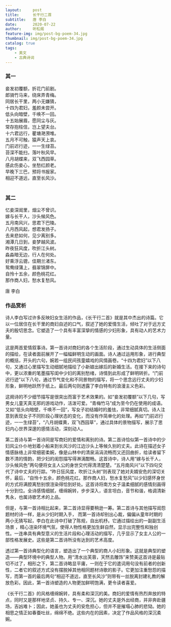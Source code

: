 ```yaml
---
layout:     post
title:      长干行二首
subtitle:   唐 李白
date:       2020-07-22
author:     听松阁
feature-img: img/post-bg-poem-34.jpg
thumbnail: img/post-bg-poem-34.jpg
catalog: true
tags:
    - 美文
    - 古典诗词
---
```


### 其一<br>
妾发初覆额，折花门前剧。<br>
郎骑竹马来，绕床弄青梅。<br>
同居长干里，两小无嫌猜，<br>
十四为君妇，羞颜未尝开。<br>
低头向暗壁，千唤不一回。<br>
十五始展眉，愿同尘与灰。<br>
常存抱柱信，岂上望夫台。<br>
十六君远行，瞿塘滟滪堆。<br>
五月不可触，猿声天上哀。<br>
门前迟行迹，一一生绿苔。<br>
苔深不能扫，落叶秋风早。<br>
八月胡蝶来，双飞西园草。<br>
感此伤妾心，坐愁红颜老。<br>
早晚下三巴，预将书报家。<br>
相迎不道远，直至长风沙。<br>
<br>

### 其二<br>
忆妾深闺里，烟尘不曾识。<br>
嫁与长干人，沙头候风色。<br>
五月南风兴，思君下巴陵。<br>
八月西风起，想君发扬子。<br>
去来悲如何，见少离别多。<br>
湘潭几日到，妾梦越风波。<br>
昨夜狂风度，吹折江头树。<br>
淼淼暗无边，行人在何处。<br>
好乘浮云骢，佳期兰渚东。<br>
鸳鸯绿蒲上，翡翠锦屏中。<br>
自怜十五余，颜色桃花红。<br>
那作商人妇，愁水复愁风。<br>

唐 李白


### 作品赏析
诗人李白写过许多反映妇女生活的作品，《长干行二首》就是其中杰出的诗篇。它以一位居住在长干里的商妇自述的口气，叙述了她的爱情生活，倾吐了对于远方丈夫的殷切思念。它塑造了一个具有丰富深挚的情感的少妇形象，具有动人的艺术力量。

这是两首爱情叙事诗。第一首诗对商妇的各个生活阶段，通过生动具体的生活侧面的描绘，在读者面前展开了一幅幅鲜明生动的画面。诗人通过运用形象，进行典型的概括，开头的六句，婉若一组民间孩童嬉戏的风情画卷。“十四为君妇”以下八句，又通过心里描写生动细腻地描绘了小新娘出嫁后的新婚生活。在接下来的诗句中，更以浓重的笔墨描写闺中少妇的离别愁绪，诗情到此形成了鲜明转折。“门前迟行迹”以下八句，通过节气变化和不同景物的描写，将一个思念远行丈夫的少妇形象，鲜明地跃然于纸上。最后两句则透露了李白特有的浪漫主义色彩。

这阕诗的不少细节描写是很突出而富于艺术效果的。如“妾发初覆额”以下几句，写男女儿童天真无邪的游戏动作，活泼可爱。“青梅竹马”成为至今仍在使用的成语。又如“低头向暗壁，千唤不一回”，写女子初结婚时的羞怯，非常细腻真切。诗人注意到表现女子不同阶段心理状态的变化，而没有作简单化的处理。再如“门前迟行迹，一一生绿苔”，“八月胡蝶黄，双飞西园草”，通过具体的景物描写，展示了思妇内心世界深邃的感情活动，深刻动人。

第二首诗与第一首诗同是写商妇的爱情和离别的诗。第二首诗恰似第一首诗中的少妇风尘仆仆地划着小船来到长风沙的江边沙头上等候久别的丈夫。此诗在描述女子情感脉络上非常细密柔婉，像是山林中的清泉涓涓流畅而又还回曲折，给读者留下数不清的情韵，把少妇的闺怨描写得淋漓酣畅。这首诗中，诗人用“嫁与长干人，沙头候风色”两句便将女主人公的身世交代得清清楚楚。“五月南风兴”以下四句交代了诗中丈夫的行踪。“昨日狂风度，吹折江头树”则表现了她对夫婿安危的深切关怀，最后，“自怜十五余，颜色桃花红。那作商人妇，愁水复愁风”以少妇感怀身世的方式将满腔离愁别恨渲染得恰到好处。这首诗将南方女子温柔细腻的感情刻画得十分到位。全诗感情细腻，缠绵婉转，步步深入，语言坦白，音节和谐，格调清新隽永，也属诗歌艺术的上品。

但是，与第一首诗相比起来，第二首诗显得要稍逊一筹。第二首诗与其他描写闺怨题材的诗一样，是从少妇时期入手， 而第一首诗却别出心裁，偏偏从童年时期的两小无猜写起，李白在此诗中打破了陈规，自出机杼。它通过描绘出的一副副生活场景 ，精心渲染环境气氛，使得人物性格更加生鲜自然，显示出完整性和独创性。一连串具有典型意义的生活片段和心理活动的描写，几乎显示了女主人公的一部性格发展史。这些是第二首诗所没有达到的艺术高度。

透过第一首诗典型化的语言，塑造出了一个典型的商人小妇形象。这就是典型的塑造——典型环境中的典型人物。用“清水出芙蓉，天然去雕饰”来赞美这首诗是最贴切不过了，相形之下，第二首诗略显平庸，一则在于它的遣词用句没有前者的创新性，二者它的叙述方式没有摆脱掉其他相同题材诗歌的影子。它更加注重愁怨的描写，而第一首的最后两句“相迎不道远，直至长风沙”则带有一丝脱离封建礼教的解放色彩。因此，第一首诗塑造的人物更加鲜明饱满，更令读者喜爱。

《长干行二首》的风格缠绵婉转，具有柔和深沉的美。商妇的爱情有热烈奔放的特点，同时又是那样地坚贞、持久、专一、深沉。她的丈夫是外出经商，并非奔赴疆场，吉凶难卜；因此，她虽也为丈夫的安危担心，但并不是摧塌心肺的悲恸。她的相思之情正如春蚕吐丝，绵绵不绝。这些内在的因素，决定了作品风格的深沉柔婉。
